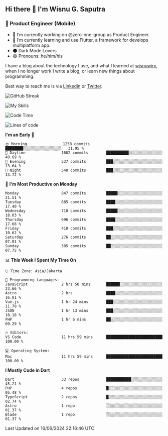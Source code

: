 ## Hi there 👋 I'm Wisnu G. Saputra

### :mobile_phone_off: Product Engineer (Mobile)

- 🔭 I’m currently working on @zero-one-group as Product Engineer.
- 🌱 I’m currently learning and use Flutter, a framework for develops multiplatform app.
- 🌑 Dark Mode Lovers
- 😄 Pronouns: he/him/his

I have a blog about the technology I use, and what I learned at [wisnuwiry](https://wisnuwiry.space/), when I no longer work I write a blog, or learn new things about programming.

Best way to reach me is via [Linkedin](https://www.linkedin.com/in/wisnu-saputra/) or [Twitter](https://twitter.com/wisnuwiry).

![GitHub Streak](https://streak-stats.demolab.com?user=wisnuwiry&theme=dark&hide_border=true)

![My Skills](https://skillicons.dev/icons?i=dart,flutter,kotlin,swift,go,js,css,neovim,git,linux&perline=5)

<!--START_SECTION:waka-->
![Code Time](http://img.shields.io/badge/Code%20Time-1%2C351%20hrs%2034%20mins-blue)

![Lines of code](https://img.shields.io/badge/From%20Hello%20World%20I%27ve%20Written-5.8%20million%20lines%20of%20code-blue)

**I'm an Early 🐤** 

```text
🌞 Morning                1258 commits        ████████░░░░░░░░░░░░░░░░░   31.95 % 
🌆 Daytime                1602 commits        ██████████░░░░░░░░░░░░░░░   40.69 % 
🌃 Evening                537 commits         ███░░░░░░░░░░░░░░░░░░░░░░   13.64 % 
🌙 Night                  540 commits         ███░░░░░░░░░░░░░░░░░░░░░░   13.72 % 
```
📅 **I'm Most Productive on Monday** 

```text
Monday                   847 commits         █████░░░░░░░░░░░░░░░░░░░░   21.51 % 
Tuesday                  685 commits         ████░░░░░░░░░░░░░░░░░░░░░   17.40 % 
Wednesday                710 commits         █████░░░░░░░░░░░░░░░░░░░░   18.03 % 
Thursday                 696 commits         ████░░░░░░░░░░░░░░░░░░░░░   17.68 % 
Friday                   418 commits         ███░░░░░░░░░░░░░░░░░░░░░░   10.62 % 
Saturday                 276 commits         ██░░░░░░░░░░░░░░░░░░░░░░░   07.01 % 
Sunday                   305 commits         ██░░░░░░░░░░░░░░░░░░░░░░░   07.75 % 
```


📊 **This Week I Spent My Time On** 

```text
🕑︎ Time Zone: Asia/Jakarta

💬 Programming Languages: 
JavaScript               2 hrs 50 mins       ██████░░░░░░░░░░░░░░░░░░░   23.66 % 
Astro                    2 hrs               ████░░░░░░░░░░░░░░░░░░░░░   16.81 % 
Vue.js                   1 hr 24 mins        ███░░░░░░░░░░░░░░░░░░░░░░   11.70 % 
JSON                     1 hr 13 mins        ███░░░░░░░░░░░░░░░░░░░░░░   10.18 % 
PHP                      1 hr 6 mins         ██░░░░░░░░░░░░░░░░░░░░░░░   09.29 % 

🔥 Editors: 
VS Code                  11 hrs 59 mins      █████████████████████████   100.00 % 

💻 Operating System: 
Mac                      11 hrs 59 mins      █████████████████████████   100.00 % 
```

**I Mostly Code in Dart** 

```text
Dart                     33 repos            ███████████░░░░░░░░░░░░░░   45.21 % 
PHP                      4 repos             █░░░░░░░░░░░░░░░░░░░░░░░░   05.48 % 
TypeScript               2 repos             █░░░░░░░░░░░░░░░░░░░░░░░░   02.74 % 
Astro                    1 repo              ░░░░░░░░░░░░░░░░░░░░░░░░░   01.37 % 
Blade                    1 repo              ░░░░░░░░░░░░░░░░░░░░░░░░░   01.37 % 
```




 Last Updated on 16/06/2024 22:16:46 UTC
<!--END_SECTION:waka-->
